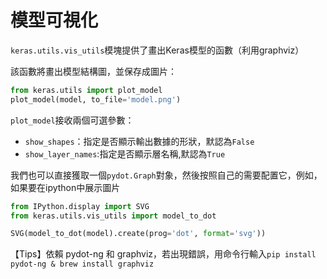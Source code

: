 # 模型可視化

```keras.utils.vis_utils```模塊提供了畫出Keras模型的函數（利用graphviz）

該函數將畫出模型結構圖，並保存成圖片：

```python
from keras.utils import plot_model
plot_model(model, to_file='model.png')
```

```plot_model```接收兩個可選參數：

* ```show_shapes```：指定是否顯示輸出數據的形狀，默認為```False```
* ```show_layer_names```:指定是否顯示層名稱,默認為```True```

我們也可以直接獲取一個```pydot.Graph```對象，然後按照自己的需要配置它，例如，如果要在ipython中展示圖片
```python
from IPython.display import SVG
from keras.utils.vis_utils import model_to_dot

SVG(model_to_dot(model).create(prog='dot', format='svg'))
```

【Tips】依賴 pydot-ng 和 graphviz，若出現錯誤，用命令行輸入```pip install pydot-ng & brew install graphviz```